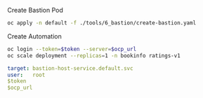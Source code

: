 
Create Bastion Pod

```bash
oc apply -n default -f ./tools/6_bastion/create-bastion.yaml
```

Create Automation

```bash
oc login --token=$token --server=$ocp_url
oc scale deployment --replicas=1 -n bookinfo ratings-v1
```

```yaml
target: bastion-host-service.default.svc
user:   root
$token		
$ocp_url		
```


